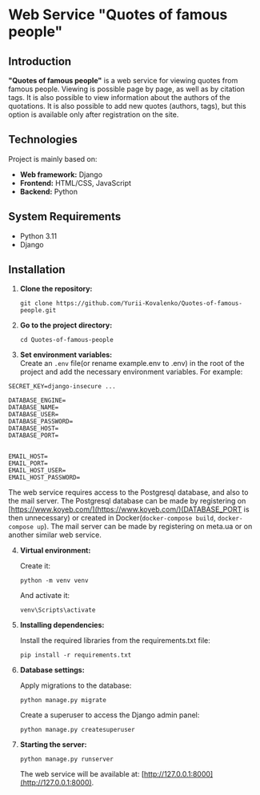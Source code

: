 
# Web Service "Quotes of famous people"

## Introduction
**"Quotes of famous people"** is a web service for viewing quotes from famous people. Viewing is possible page by page, as well as by citation tags. It is also possible to view information about the authors of the quotations. It is also possible to add new quotes (authors, tags), but this option is available only after registration on the site.

## Technologies
Project is mainly based on:
- **Web framework:** Django  
- **Frontend:** HTML/CSS, JavaScript  
- **Backend:** Python 

## System Requirements
- Python 3.11
- Django


## Installation
1. **Clone the repository:**
   ```
   git clone https://github.com/Yurii-Kovalenko/Quotes-of-famous-people.git
   ```

2. **Go to the project directory:**
   ```
   cd Quotes-of-famous-people
   ```

3. **Set environment variables:**  
   Create an ```.env``` file(or rename example.env to .env) in the root of the project and add the necessary environment variables. For example:
```
SECRET_KEY=django-insecure ...

DATABASE_ENGINE=
DATABASE_NAME=
DATABASE_USER=
DATABASE_PASSWORD=
DATABASE_HOST=
DATABASE_PORT=


EMAIL_HOST=
EMAIL_PORT=
EMAIL_HOST_USER=
EMAIL_HOST_PASSWORD=
```

   The web service requires access to the Postgresql database, and also to the mail server. The Postgresql database can be made by registering on [https://www.koyeb.com/](https://www.koyeb.com/)(DATABASE_PORT is then unnecessary) or created in Docker(```docker-compose build```, ```docker-compose up```). The mail server can be made by registering on meta.ua or on another similar web service.

4. **Virtual environment:**

   Create it:
   ```
   python -m venv venv
   ```
   And activate it:
   ```
   venv\Scripts\activate
   ```

5. **Installing dependencies:**

   Install the required libraries from the requirements.txt file:
   ```
   pip install -r requirements.txt
   ```

6. **Database settings:**

   Apply migrations to the database:
   ```
   python manage.py migrate
   ```
   Create a superuser to access the Django admin panel:
   ```
   python manage.py createsuperuser
   ```

7. **Starting the server:**
   ```
   python manage.py runserver
   ```
   The web service will be available at: [http://127.0.0.1:8000](http://127.0.0.1:8000).
